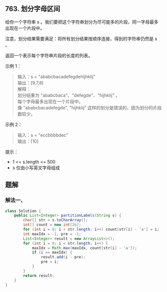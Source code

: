 ## 763. 划分字母区间

给你一个字符串 s 。我们要把这个字符串划分为尽可能多的片段，同一字母最多出现在一个片段中。

注意，划分结果需要满足：将所有划分结果按顺序连接，得到的字符串仍然是 s 。

返回一个表示每个字符串片段的长度的列表。

 

示例 1：

>输入：s = "ababcbacadefegdehijhklij"  
>输出：[9,7,8]  
>解释：  
>划分结果为 "ababcbaca"、"defegde"、"hijhklij" 。  
>每个字母最多出现在一个片段中。  
>像 "ababcbacadefegde", "hijhklij" 这样的划分是错误的，因为划分的片段数较少。   


示例 2：

>输入：s = "eccbbbbdec"  
>输出：[10]  
 

提示：

- 1 <= s.length <= 500
- s 仅由小写英文字母组成


## 题解

### 解法一、

```java
class Solution {
    public List<Integer> partitionLabels(String s) {
        char[] str = s.toCharArray();
        int[] count = new int[26];
        for (int i = 0; i < str.length; i++) count[str[i] - 'a'] = i;
        int maxIdx = -1, pre = -1;
        List<Integer> result = new ArrayList<>();
        for (int i = 0; i < str.length; i++) {
            maxIdx = Math.max(maxIdx, count[str[i] - 'a']);
            if (i == maxIdx) {
                result.add(i - pre);
                pre = i;
            }
        }
        return result;
    }
}
```